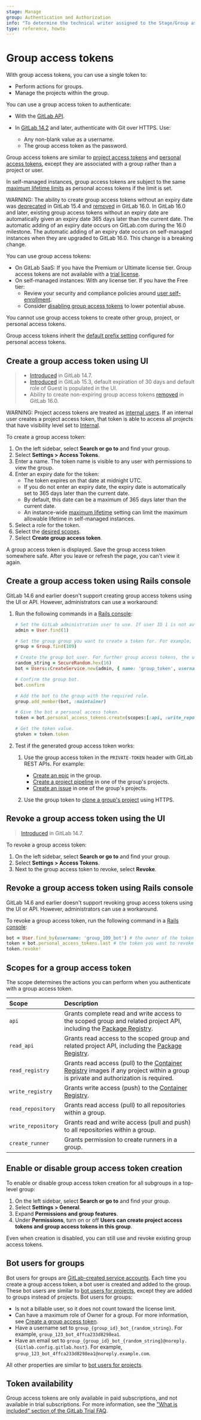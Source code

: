 ```yaml
---
stage: Manage
group: Authentication and Authorization
info: "To determine the technical writer assigned to the Stage/Group associated with this page, see https://about.gitlab.com/handbook/product/ux/technical-writing/#assignments"
type: reference, howto
---
```


# Group access tokens

With group access tokens, you can use a single token to:

- Perform actions for groups.
- Manage the projects within the group.

You can use a group access token to authenticate:

- With the [GitLab API](../../../api/rest/index.md#personalprojectgroup-access-tokens).
- In [GitLab 14.2](https://gitlab.com/gitlab-org/gitlab/-/issues/330718) and later, authenticate with Git over HTTPS.
  Use:

  - Any non-blank value as a username.
  - The group access token as the password.

Group access tokens are similar to [project access tokens](../../project/settings/project_access_tokens.md)
and [personal access tokens](../../profile/personal_access_tokens.md), except they are
associated with a group rather than a project or user.

In self-managed instances, group access tokens are subject to the same [maximum lifetime limits](../../../administration/settings/account_and_limit_settings.md#limit-the-lifetime-of-access-tokens) as personal access tokens if the limit is set.

WARNING:
The ability to create group access tokens without an expiry date was [deprecated](https://gitlab.com/gitlab-org/gitlab/-/issues/369122) in GitLab 15.4 and [removed](https://gitlab.com/gitlab-org/gitlab/-/issues/392855) in GitLab 16.0. In GitLab 16.0 and later, existing group access tokens without an expiry date are automatically given an expiry date 365 days later than the current date. The automatic adding of an expiry date occurs on GitLab.com during the 16.0 milestone. The automatic adding of an expiry date occurs on self-managed instances when they are upgraded to GitLab 16.0. This change is a breaking change.

You can use group access tokens:

- On GitLab SaaS: If you have the Premium or Ultimate license tier. Group access tokens are not available with a [trial license](https://about.gitlab.com/free-trial/).
- On self-managed instances: With any license tier. If you have the Free tier:
  - Review your security and compliance policies around
    [user self-enrollment](../../../administration/settings/sign_up_restrictions.md#disable-new-sign-ups).
  - Consider [disabling group access tokens](#enable-or-disable-group-access-token-creation) to
    lower potential abuse.

You cannot use group access tokens to create other group, project, or personal access tokens.

Group access tokens inherit the [default prefix setting](../../../administration/settings/account_and_limit_settings.md#personal-access-token-prefix)
configured for personal access tokens.

## Create a group access token using UI

> - [Introduced](https://gitlab.com/gitlab-org/gitlab/-/issues/214045) in GitLab 14.7.
> - [Introduced](https://gitlab.com/gitlab-org/gitlab/-/issues/348660) in GitLab 15.3, default expiration of 30 days and default role of Guest is populated in the UI.
> - Ability to create non-expiring group access tokens [removed](https://gitlab.com/gitlab-org/gitlab/-/issues/392855) in GitLab 16.0.

WARNING:
Project access tokens are treated as [internal users](../../../development/internal_users.md).
If an internal user creates a project access token, that token is able to access
all projects that have visibility level set to [Internal](../../public_access.md).

To create a group access token:

1. On the left sidebar, select **Search or go to** and find your group.
1. Select **Settings > Access Tokens**.
1. Enter a name. The token name is visible to any user with permissions to view the group.
1. Enter an expiry date for the token:
   - The token expires on that date at midnight UTC.
   - If you do not enter an expiry date, the expiry date is automatically set to 365 days later than the current date.
   - By default, this date can be a maximum of 365 days later than the current date.
   - An instance-wide [maximum lifetime](../../../administration/settings/account_and_limit_settings.md#limit-the-lifetime-of-access-tokens) setting can limit the maximum allowable lifetime in self-managed instances.
1. Select a role for the token.
1. Select the [desired scopes](#scopes-for-a-group-access-token).
1. Select  **Create group access token**.

A group access token is displayed. Save the group access token somewhere safe. After you leave or refresh the page, you can't view it again.

## Create a group access token using Rails console

GitLab 14.6 and earlier doesn't support creating group access tokens using the UI
or API. However, administrators can use a workaround:

1. Run the following commands in a [Rails console](../../../administration/operations/rails_console.md):

   ```ruby
   # Set the GitLab administration user to use. If user ID 1 is not available or is not an administrator, use 'admin = User.admins.first' instead to select an administrator.
   admin = User.find(1)

   # Set the group group you want to create a token for. For example, group with ID 109.
   group = Group.find(109)

   # Create the group bot user. For further group access tokens, the username should be `group_{group_id}_bot_{random_string}` and email address `group_{group_id}_bot_{random_string}@noreply.{Gitlab.config.gitlab.host}`.
   random_string = SecureRandom.hex(16)
   bot = Users::CreateService.new(admin, { name: 'group_token', username: "group_#{group.id}_bot_#{random_string}", email: "group_#{group.id}_bot_#{random_string}@noreply.#{Gitlab.config.gitlab.host}", user_type: :project_bot }).execute

   # Confirm the group bot.
   bot.confirm

   # Add the bot to the group with the required role.
   group.add_member(bot, :maintainer)

   # Give the bot a personal access token.
   token = bot.personal_access_tokens.create(scopes:[:api, :write_repository], name: 'group_token')

   # Get the token value.
   gtoken = token.token
   ```

1. Test if the generated group access token works:

   1. Use the group access token in the `PRIVATE-TOKEN` header with GitLab REST APIs. For example:

      - [Create an epic](../../../api/epics.md#new-epic) in the group.
      - [Create a project pipeline](../../../api/pipelines.md#create-a-new-pipeline) in one of the group's projects.
      - [Create an issue](../../../api/issues.md#new-issue) in one of the group's projects.

   1. Use the group token to [clone a group's project](../../../gitlab-basics/start-using-git.md#clone-with-https)
      using HTTPS.

## Revoke a group access token using the UI

> [Introduced](https://gitlab.com/gitlab-org/gitlab/-/issues/214045) in GitLab 14.7.

To revoke a group access token:

1. On the left sidebar, select **Search or go to** and find your group.
1. Select **Settings > Access Tokens**.
1. Next to the group access token to revoke, select **Revoke**.

## Revoke a group access token using Rails console

GitLab 14.6 and earlier doesn't support revoking group access tokens using the UI
or API. However, administrators can use a workaround.

To revoke a group access token, run the following command in a [Rails console](../../../administration/operations/rails_console.md):

```ruby
bot = User.find_by(username: 'group_109_bot') # the owner of the token you want to revoke
token = bot.personal_access_tokens.last # the token you want to revoke
token.revoke!
```

## Scopes for a group access token

The scope determines the actions you can perform when you authenticate with a group access token.

| Scope              | Description                                                                                                                                                                      |
|:-------------------|:---------------------------------------------------------------------------------------------------------------------------------------------------------------------------------|
| `api`              | Grants complete read and write access to the scoped group and related project API, including the [Package Registry](../../packages/package_registry/index.md).                   |
| `read_api`         | Grants read access to the scoped group and related project API, including the [Package Registry](../../packages/package_registry/index.md).                                      |
| `read_registry`    | Grants read access (pull) to the [Container Registry](../../packages/container_registry/index.md) images if any project within a group is private and authorization is required. |
| `write_registry`   | Grants write access (push) to the [Container Registry](../../packages/container_registry/index.md).                                                                              |
| `read_repository`  | Grants read access (pull) to all repositories within a group.                                                                                                                    |
| `write_repository` | Grants read and write access (pull and push) to all repositories within a group.                                                                                                 |
| `create_runner`    | Grants permission to create runners in a group.                                                                                                                                  |

## Enable or disable group access token creation

To enable or disable group access token creation for all subgroups in a top-level group:

1. On the left sidebar, select **Search or go to** and find your group.
1. Select **Settings > General**.
1. Expand **Permissions and group features**.
1. Under **Permissions**, turn on or off **Users can create project access tokens and group access tokens in this group**.

Even when creation is disabled, you can still use and revoke existing group access tokens.

## Bot users for groups

Bot users for groups are [GitLab-created service accounts](../../../subscriptions/self_managed/index.md#billable-users).
Each time you create a group access token, a bot user is created and added to the group.
These bot users are similar to
[bot users for projects](../../project/settings/project_access_tokens.md#bot-users-for-projects), except they are added
to groups instead of projects. Bot users for groups:

- Is not a billable user, so it does not count toward the license limit.
- Can have a maximum role of Owner for a group. For more information, see
  [Create a group access token](../../../api/group_access_tokens.md#create-a-group-access-token).
- Have a username set to `group_{group_id}_bot_{random_string}`. For example, `group_123_bot_4ffca233d8298ea1`.
- Have an email set to `group_{group_id}_bot_{random_string}@noreply.{Gitlab.config.gitlab.host}`. For example, `group_123_bot_4ffca233d8298ea1@noreply.example.com`.

All other properties are similar to [bot users for projects](../../project/settings/project_access_tokens.md#bot-users-for-projects).

## Token availability

Group access tokens are only available in paid subscriptions, and not available in trial subscriptions. For more information, see the ["What is included" section of the GitLab Trial FAQ](https://about.gitlab.com/free-trial/#what-is-included-in-my-free-trial-what-is-excluded).
